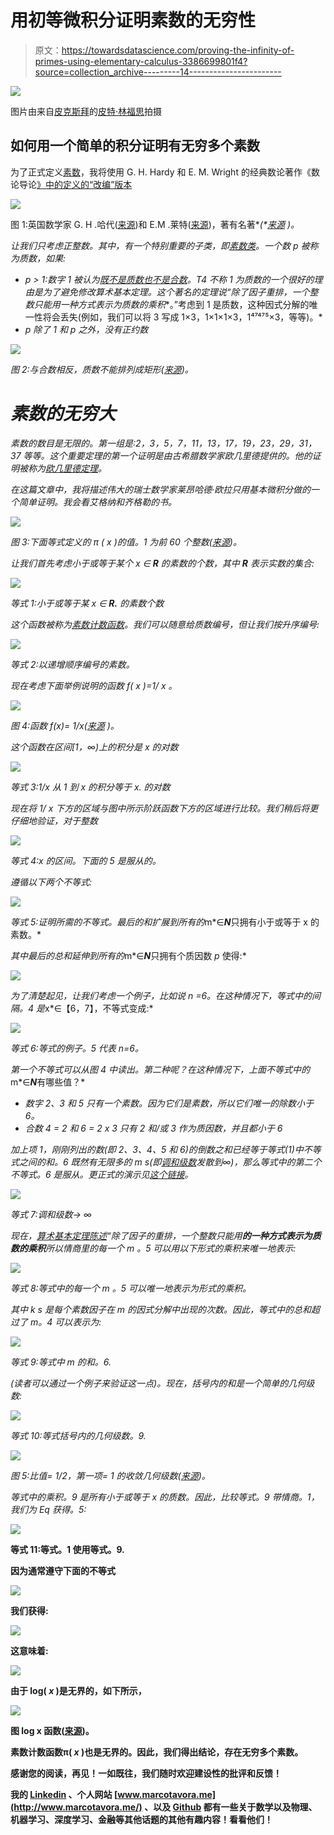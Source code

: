 # 用初等微积分证明素数的无穷性

> 原文：<https://towardsdatascience.com/proving-the-infinity-of-primes-using-elementary-calculus-3386699801f4?source=collection_archive---------14----------------------->

![](img/9dc8271cb17032e7b80394b0f10459bb.png)

图片由来自[皮克斯拜](https://pixabay.com/fr/?utm_source=link-attribution&utm_medium=referral&utm_campaign=image&utm_content=880676)的[皮特·林福思](https://pixabay.com/fr/users/TheDigitalArtist-202249/?utm_source=link-attribution&utm_medium=referral&utm_campaign=image&utm_content=880676)拍摄

## 如何用一个简单的积分证明有无穷多个素数

为了正式定义[素数](https://en.wikipedia.org/wiki/Prime_number)，我将使用 G. H. Hardy 和 E. M. Wright 的经典数论著作《数论导论[》中的定义的“改编”版本](https://books.google.com.br/books?id=FlUj0Rk_rF4C&printsec=frontcover&dq=hardy+number+theory+book+pdf&hl=en&sa=X&ved=2ahUKEwiUxqiY_PrqAhWBK7kGHavdAKUQ6AEwAXoECAIQAg#v=onepage&q&f=false)

![](img/1786874840f098a5764ee8268c3726b3.png)

图 1:英国数学家 G. H .哈代([来源](https://en.wikipedia.org/wiki/G._H._Hardy))和 E.M .莱特([来源](https://academic.oup.com/blms/article-abstract/39/5/857/343298?redirectedFrom=fulltext))，著有名著[](https://en.wikipedia.org/wiki/An_Introduction_to_the_Theory_of_Numbers)**(*[*来源*](https://academic.oup.com/blms/article-abstract/39/5/857/343298?redirectedFrom=fulltext) *)。**

*让我们只考虑正整数。其中，有一个特别重要的子类，即[素数类](https://en.wikipedia.org/wiki/Prime_number)。一个数 p 被称为质数，如果:*

*   **p* > 1:数字 1 被认为[既不是质数也不是合数](https://books.google.com.br/books?id=EgJrQgAACAAJ&dq=The+Penguin+Dictionary+of+Curious+and+Interesting+Numbers+Paperback+pdf&hl=en&sa=X&ved=2ahUKEwiP6pyhvvjqAhWVA9QKHSFJDXMQ6AEwBXoECAMQAg)。T4 不称 1 为质数的一个很好的理由是为了避免修改算术基本定理。这个著名的定理说“除了因子重排，一个整数只能用一种方式表示为质数**的乘积**。”考虑到 1 是质数，这种因式分解的唯一性将会丢失(例如，我们可以将 3 写成 1×3，1×1×1×3，1⁴⁷⁴⁷⁵×3，等等)。*
*   **p* 除了 *1* 和 *p* 之外，没有正约数*

*![](img/a708f9d439c3877d23cc8d9d021d252c.png)*

*图 2:与合数相反，质数不能排列成矩形([来源](https://en.wikipedia.org/wiki/Prime_number))。*

# *素数的无穷大*

*素数的数目是无限的。第一组是:2，3，5，7，11，13，17，19，23，29，31，37 等等。这个重要定理的第一个证明是由古希腊数学家欧几里德提供的。他的证明被称为[欧几里德定理](https://en.wikipedia.org/wiki/Euclid%27s_theorem)。*

*在这篇文章中，我将描述伟大的瑞士数学家莱昂哈德·欧拉只用基本微积分做的一个简单证明。我会看艾格纳和齐格勒的书。*

*![](img/bf8a87f2b0d40f7c94b134bb2f0a4920.png)*

*图 3:下面等式定义的 *π* ( *x* )的值。1 为前 60 个整数([来源](https://en.wikipedia.org/wiki/Prime-counting_function))。*

*让我们首先考虑小于或等于某个 *x* ∈ **R** 的素数的个数，其中 **R** 表示实数的集合:*

*![](img/27ebdc3861c330c94250c5c5791c0b0a.png)*

*等式 1:小于或等于某 x ∈ ***R.*** 的素数个数*

*这个函数被称为[素数计数函数](https://en.wikipedia.org/wiki/Prime-counting_function)。我们可以随意给质数编号，但让我们按升序编号:*

*![](img/4d5471444cda6e8448b6b457fc4c7b81.png)*

*等式 2:以递增顺序编号的素数。*

*现在考虑下面举例说明的函数 f( *x* )=1/ *x* 。*

*![](img/1371d3d05cae691cc4fbc060bb0a9c66.png)*

*图 4:函数 f(*x*)= 1/*x(*[*来源*](https://en.wikipedia.org/wiki/Integral_test_for_convergence) *)。**

*这个函数在区间[1，∞)上的积分是 *x* 的对数*

*![](img/2caddc1cfce3d55a69f2cc30ccb2aee3.png)*

*等式 3:1/x 从 1 到 x 的积分等于 *x.* 的对数*

*现在将 1/ *x* 下方的区域与图中所示阶跃函数下方的区域进行比较。我们稍后将更仔细地验证，对于整数*

*![](img/cad06fa1938d1adc63c11ae09fe70e2c.png)*

*等式 4:x 的区间。下面的 5 是服从的。*

*遵循以下两个不等式:*

*![](img/7ff9b0dbe3f6f48e6a49d14ddf0b561d.png)*

*等式 5:证明所需的不等式。最后的和扩展到所有的*m*∈***N***只拥有小于或等于 x 的素数。*

*其中最后的总和延伸到所有的*m*∈***N***只拥有个质因数 *p* 使得:*

*![](img/edfb2f8f17ca23ddf418bd941c44066f.png)*

*为了清楚起见，让我们考虑一个例子，比如说 *n* =6。在这种情况下，等式中的间隔。4 是*x*∈【6，7】，不等式变成:*

*![](img/5c2880504f0de446f800b41a4d8798d9.png)*

*等式 6:等式的例子。5 代表 n=6。*

*第一个不等式可以从图 4 中读出。第二种呢？在这种情况下，上面不等式中的*m*∈***N***有哪些值？*

*   *数字 2、3 和 5 只有一个素数。因为它们是素数，所以它们唯一的除数小于 6。*
*   *合数 4 = 2 和 6 = 2 x 3 只有 2 和/或 3 作为质因数，并且都小于 6*

*加上项 1，刚刚列出的数(即 2、3、4、5 和 6)的倒数之和已经等于等式(1)中不等式之间的和。6 既然有无限多的 *m* s(即[调和级数](https://en.wikipedia.org/wiki/Harmonic_series_(mathematics))发散到∞)，那么等式中的第二个不等式。6 是服从。更正式的演示见[这个链接](https://books.google.com.br/books?id=E6rvCAAAQBAJ&printsec=frontcover&dq=proofs+from+the+book+pdf&hl=en&sa=X&ved=2ahUKEwjXu7yIt_rqAhV1IbkGHUVCBO4Q6AEwAHoECAQQAg#v=onepage&q&f=false)。*

*![](img/02a6946f4b8fee418757096706386088.png)*

*等式 7:调和级数→ ∞*

*现在，[算术基本定理陈述](https://books.google.com.br/books?id=FlUj0Rk_rF4C&printsec=frontcover&dq=hardy+number+theory+book+pdf&hl=en&sa=X&ved=2ahUKEwiUxqiY_PrqAhWBK7kGHavdAKUQ6AEwAXoECAIQAg#v=onepage&q&f=false)“除了因子的重排，一个整数只能用**的一种方式表示为质数的乘积**所以情商里的每一个 *m* 。5 可以用以下形式的乘积来唯一地表示:*

*![](img/6bc668c4610693dabca3f4c0cff2362f.png)*

*等式 8:等式中的每一个 *m* 。5 可以唯一地表示为形式的乘积。*

*其中 *k* s 是每个素数因子在 *m* 的因式分解中出现的次数。因此，等式中的总和超过了 m。4 可以表示为:*

*![](img/a037ffee149400952d44301f7d086fa0.png)*

*等式 9:等式中 m 的和。6.*

*(读者可以通过一个例子来验证这一点)。现在，括号内的和是一个简单的几何级数:*

*![](img/a4b8b921b28acc3c853f479399a5ca14.png)*

*等式 10:等式括号内的几何级数。9.*

*![](img/910243c1411798e0be07b1e540ab3f86.png)*

*图 5:比值= 1/2，第一项= 1 的收敛几何级数([来源](https://en.wikipedia.org/wiki/Geometric_series))。*

*等式中的乘积。9 是所有小于或等于 x 的质数。*因此，比较等式。9 带情商。1，我们为 Eq 获得。5:**

**![](img/cea9b75981a7bc9c9707849ac5549523.png)**

**等式 11:等式。1 使用等式。9.**

**因为通常遵守下面的不等式**

**![](img/fb49992a2722b89b2de30a23dd0c1063.png)**

**我们获得:**

**![](img/4646d494c64c9d393c679ee155b27fac.png)**

**这意味着:**

**![](img/841098aa367f5f4ddf1df57e88bdb27a.png)**

**由于 log( *x* )是无界的，如下所示，**

**![](img/76cc85f06cb4838cc71f0f125590c544.png)**

**图 log x 函数([来源](https://en.wikipedia.org/wiki/Logarithm))。**

**素数计数函数π( *x* )也是无界的。因此，我们得出结论，存在无穷多个素数。**

**感谢您的阅读，再见！一如既往，我们随时欢迎建设性的批评和反馈！**

**我的 [Linkedin](https://www.linkedin.com/in/marco-tavora/) 、个人网站 [www.marcotavora.me](http://www.marcotavora.me/) 、以及 [Github](https://github.com/marcotav) 都有一些关于数学以及物理、机器学习、深度学习、金融等其他话题的其他有趣内容！看看他们！**